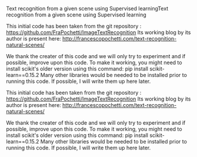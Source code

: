 Text recognition from a given scene using Supervised learningText recognition from a given scene using Supervised learning

This initial code has been taken from the git repository : https://github.com/FraPochetti/ImageTextRecognition Its working blog by its author is present here: http://francescopochetti.com/text-recognition-natural-scenes/

We thank the creater of this code and we will only try to experiment and if possible, improve upon this code. To make it working, you might need to install scikit's older version using this command: pip install scikit-learn==0.15.2 Many other libraries would be needed to be installed prior to running this code. If possible, I will write them up here later.



This initial code has been taken from the git repository : https://github.com/FraPochetti/ImageTextRecognition Its working blog by its author is present here: http://francescopochetti.com/text-recognition-natural-scenes/

We thank the creater of this code and we will only try to experiment and if possible, improve upon this code. To make it working, you might need to install scikit's older version using this command: pip install scikit-learn==0.15.2 Many other libraries would be needed to be installed prior to running this code. If possible, I will write them up here later.
